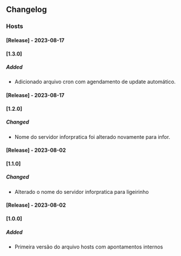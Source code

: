 ## Changelog
### Hosts

#### [Release] - 2023-08-17
#### [1.3.0]
##### Added
- Adicionado arquivo cron com agendamento de update automático.

#### [Release] - 2023-08-17
#### [1.2.0]
##### Changed
- Nome do servidor inforpratica foi alterado novamente para infor.

#### [Release] - 2023-08-02
#### [1.1.0]
##### Changed
- Alterado o nome do servidor inforpratica para ligeirinho

#### [Release] - 2023-08-02
#### [1.0.0]
##### Added
- Primeira versão do arquivo hosts com apontamentos internos
